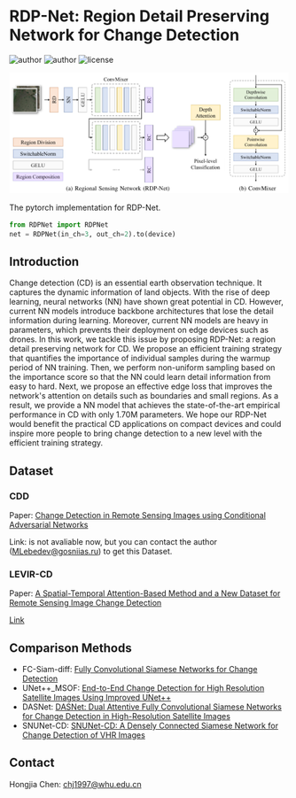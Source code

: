 # RDP-Net: Region Detail Preserving Network for Change Detection

![author](https://img.shields.io/badge/Author-Chnja-blue.svg)
![author](https://img.shields.io/badge/Frame-pytorch-important.svg)
![license](https://img.shields.io/badge/License-GPLv3-green.svg)

![RDP-Net](img/RDPNet.png)

The pytorch implementation for RDP-Net.
<!-- The paper is avaliable on arXiV. -->

```python
from RDPNet import RDPNet
net = RDPNet(in_ch=3, out_ch=2).to(device)
```

## Introduction

Change detection (CD) is an essential earth observation technique. It captures the dynamic information of land objects. With the rise of deep learning, neural networks (NN) have shown great potential in CD. However, current NN models introduce backbone architectures that lose the detail information during learning. Moreover, current NN models are heavy in parameters, which prevents their deployment on edge devices such as drones.  In this work, we tackle this issue by proposing RDP-Net: a region detail preserving network for CD. We propose an efficient training strategy that quantifies the importance of individual samples during the warmup period of NN training. Then, we perform non-uniform sampling based on the importance score so that the NN could learn detail information from easy to hard. Next, we propose an effective edge loss that improves the network's attention on details such as boundaries and small regions. As a result, we provide a NN model that achieves the state-of-the-art empirical performance in CD with only 1.70M parameters. We hope our RDP-Net would benefit the practical CD applications on compact devices and could inspire more people to bring change detection to a new level with the efficient training strategy.

## Dataset

### CDD

Paper: [Change Detection in Remote Sensing Images using Conditional Adversarial Networks](https://pdfs.semanticscholar.org/ae15/e5ccccaaff44ab542003386349ef1d3b7511.pdf)

Link: is not avaliable now, but you can contact the author (MLebedev@gosniias.ru) to get this Dataset.

### LEVIR-CD

Paper: [A Spatial-Temporal Attention-Based Method and a New Dataset for Remote Sensing Image Change Detection](https://www.mdpi.com/2072-4292/12/10/1662)

[Link](https://justchenhao.github.io/LEVIR/)

<!-- ## Citation

If you find this work valuable or use our code in your own research, please consider citing us with the following bibtex:

```
``` -->

## Comparison Methods

* FC-Siam-diff: [Fully Convolutional Siamese
Networks for Change Detection](https://ieeexplore.ieee.org/abstract/document/8451652)
* UNet++_MSOF: [End-to-End Change Detection for High Resolution Satellite Images Using Improved UNet++](https://www.mdpi.com/2072-4292/11/11/1382)
* DASNet: [DASNet: Dual Attentive Fully Convolutional Siamese Networks for Change Detection in High-Resolution Satellite Images](https://ieeexplore.ieee.org/abstract/document/9259045)
* SNUNet-CD: [SNUNet-CD: A Densely Connected Siamese Network for Change Detection of VHR Images](https://ieeexplore.ieee.org/abstract/document/9355573)

## Contact

Hongjia Chen: chj1997@whu.edu.cn